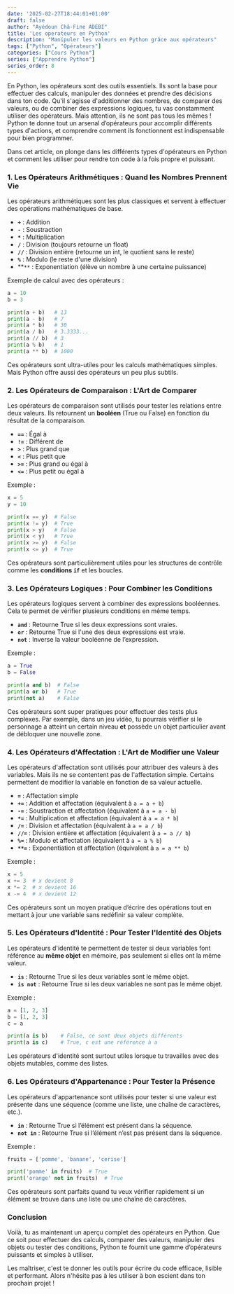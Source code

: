 ```yaml
---
date: '2025-02-27T18:44:01+01:00'
draft: false
author: "Ayédoun Châ-Fine ADEBI"
title: 'Les operateurs en Python'
description: "Manipuler les valeurs en Python grâce aux opérateurs"
tags: ["Python", "Opérateurs"]
categories: ["Cours Python"]
series: ["Apprendre Python"]
series_order: 8
---
```




En Python, les opérateurs sont des outils essentiels. Ils sont la base pour effectuer des calculs, manipuler des données et prendre des décisions dans ton code. Qu'il s'agisse d'additionner des nombres, de comparer des valeurs, ou de combiner des expressions logiques, tu vas constamment utiliser des opérateurs. Mais attention, ils ne sont pas tous les mêmes ! Python te donne tout un arsenal d’opérateurs pour accomplir différents types d'actions, et comprendre comment ils fonctionnent est indispensable pour bien programmer.

Dans cet article, on plonge dans les différents types d'opérateurs en Python et comment les utiliser pour rendre ton code à la fois propre et puissant.

### 1. **Les Opérateurs Arithmétiques : Quand les Nombres Prennent Vie**

Les opérateurs arithmétiques sont les plus classiques et servent à effectuer des opérations mathématiques de base.

- **`+`** : Addition
- **`-`** : Soustraction
- **`*`** : Multiplication
- **`/`** : Division (toujours retourne un float)
- **`//`** : Division entière (retourne un int, le quotient sans le reste)
- **`%`** : Modulo (le reste d'une division)
- **`**` : Exponentiation (élève un nombre à une certaine puissance)

Exemple de calcul avec des opérateurs :

```python
a = 10
b = 3

print(a + b)   # 13
print(a - b)   # 7
print(a * b)   # 30
print(a / b)   # 3.3333...
print(a // b)  # 3
print(a % b)   # 1
print(a ** b)  # 1000
```

Ces opérateurs sont ultra-utiles pour les calculs mathématiques simples. Mais Python offre aussi des opérateurs un peu plus subtils.

### 2. **Les Opérateurs de Comparaison : L'Art de Comparer**

Les opérateurs de comparaison sont utilisés pour tester les relations entre deux valeurs. Ils retournent un **booléen** (True ou False) en fonction du résultat de la comparaison.

- **`==`** : Égal à
- **`!=`** : Différent de
- **`>`** : Plus grand que
- **`<`** : Plus petit que
- **`>=`** : Plus grand ou égal à
- **`<=`** : Plus petit ou égal à

Exemple :

```python
x = 5
y = 10

print(x == y)  # False
print(x != y)  # True
print(x > y)   # False
print(x < y)   # True
print(x >= y)  # False
print(x <= y)  # True
```

Ces opérateurs sont particulièrement utiles pour les structures de contrôle comme les **conditions `if`** et les boucles.

### 3. **Les Opérateurs Logiques : Pour Combiner les Conditions**

Les opérateurs logiques servent à combiner des expressions booléennes. Cela te permet de vérifier plusieurs conditions en même temps.

- **`and`** : Retourne True si les deux expressions sont vraies.
- **`or`** : Retourne True si l'une des deux expressions est vraie.
- **`not`** : Inverse la valeur booléenne de l’expression.

Exemple :

```python
a = True
b = False

print(a and b)  # False
print(a or b)   # True
print(not a)    # False
```

Ces opérateurs sont super pratiques pour effectuer des tests plus complexes. Par exemple, dans un jeu vidéo, tu pourrais vérifier si le personnage a atteint un certain niveau **et** possède un objet particulier avant de débloquer une nouvelle zone.

### 4. **Les Opérateurs d'Affectation : L'Art de Modifier une Valeur**

Les opérateurs d'affectation sont utilisés pour attribuer des valeurs à des variables. Mais ils ne se contentent pas de l'affectation simple. Certains permettent de modifier la variable en fonction de sa valeur actuelle.

- **`=`** : Affectation simple
- **`+=`** : Addition et affectation (équivalent à `a = a + b`)
- **`-=`** : Soustraction et affectation (équivalent à `a = a - b`)
- **`*=`** : Multiplication et affectation (équivalent à `a = a * b`)
- **`/=`** : Division et affectation (équivalent à `a = a / b`)
- **`//=`** : Division entière et affectation (équivalent à `a = a // b`)
- **`%=`** : Modulo et affectation (équivalent à `a = a % b`)
- **`**=`** : Exponentiation et affectation (équivalent à `a = a ** b`)

Exemple :

```python
x = 5
x += 3  # x devient 8
x *= 2  # x devient 16
x -= 4  # x devient 12
```

Ces opérateurs sont un moyen pratique d’écrire des opérations tout en mettant à jour une variable sans redéfinir sa valeur complète.

### 5. **Les Opérateurs d'Identité : Pour Tester l'Identité des Objets**

Les opérateurs d'identité te permettent de tester si deux variables font référence au **même objet** en mémoire, pas seulement si elles ont la même valeur.

- **`is`** : Retourne True si les deux variables sont le même objet.
- **`is not`** : Retourne True si les deux variables ne sont pas le même objet.

Exemple :

```python
a = [1, 2, 3]
b = [1, 2, 3]
c = a

print(a is b)    # False, ce sont deux objets différents
print(a is c)    # True, c est une référence à a
```

Les opérateurs d'identité sont surtout utiles lorsque tu travailles avec des objets mutables, comme des listes.

### 6. **Les Opérateurs d'Appartenance : Pour Tester la Présence**

Les opérateurs d'appartenance sont utilisés pour tester si une valeur est présente dans une séquence (comme une liste, une chaîne de caractères, etc.).

- **`in`** : Retourne True si l’élément est présent dans la séquence.
- **`not in`** : Retourne True si l’élément n’est pas présent dans la séquence.

Exemple :

```python
fruits = ['pomme', 'banane', 'cerise']

print('pomme' in fruits)  # True
print('orange' not in fruits)  # True
```

Ces opérateurs sont parfaits quand tu veux vérifier rapidement si un élément se trouve dans une liste ou une chaîne de caractères.

### Conclusion

Voilà, tu as maintenant un aperçu complet des opérateurs en Python. Que ce soit pour effectuer des calculs, comparer des valeurs, manipuler des objets ou tester des conditions, Python te fournit une gamme d’opérateurs puissants et simples à utiliser.

Les maîtriser, c'est te donner les outils pour écrire du code efficace, lisible et performant. Alors n'hésite pas à les utiliser à bon escient dans ton prochain projet !
